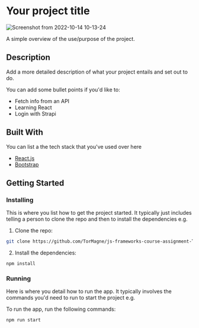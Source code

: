 # Your project title

![Screenshot from 2022-10-14 10-13-24](https://user-images.githubusercontent.com/61709493/195797032-df3536e9-5e03-43d7-bc54-275ee05c937a.png)


A simple overview of the use/purpose of the project.

## Description

Add a more detailed description of what your project entails and set out to do.

You can add some bullet points if you'd like to:

- Fetch info from an API
- Learning React
- Login with Strapi

## Built With

You can list a the tech stack that you've used over here

- [React.js](https://reactjs.org/)
- [Bootstrap](https://getbootstrap.com)

## Getting Started

### Installing

This is where you list how to get the project started. It typically just includes telling a person to clone the repo and then to install the dependencies e.g.

1. Clone the repo:

```bash
git clone https://github.com/TorMagne/js-frameworks-course-assignment-TorMagne-main.git
```

2. Install the dependencies:

```
npm install
```

### Running

Here is where you detail how to run the app. It typically involves the commands you'd need to run to start the project e.g.

To run the app, run the following commands:

```bash
npm run start
```
